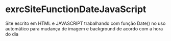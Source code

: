 # exrcSiteFunctionDateJavaScript
Site escrito em HTML e JAVASCRIPT  trabalhando com função Date() no uso automático para mudança de imagem e background de acordo com a hora do dia
